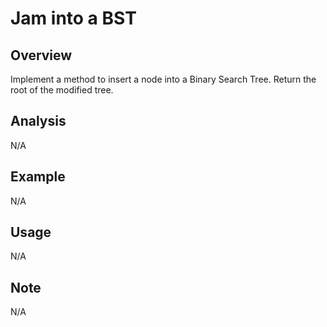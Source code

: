 # Jam into a BST 

Overview
---
Implement a method to insert a node into a Binary Search Tree. Return the root 
of the modified tree.

Analysis
---
N/A

Example
---
N/A

Usage
---
N/A

Note
---
N/A
